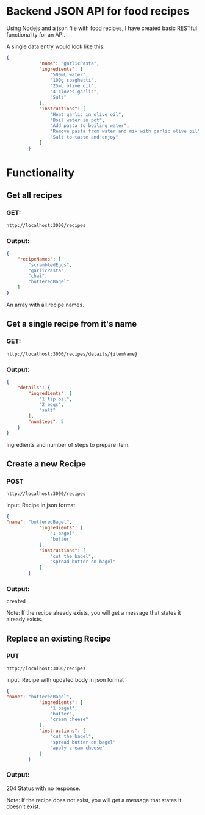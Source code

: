 # Backend JSON API for food recipes
Using Nodejs and a json file with food recipes, I have created basic RESTful functionality for an API.

A single data entry would look like this:
```json
{
            "name": "garlicPasta",
            "ingredients": [
                "500mL water",
                "100g spaghetti",
                "25mL olive oil",
                "4 cloves garlic",
                "Salt"
            ],
            "instructions": [
                "Heat garlic in olive oil",
                "Boil water in pot",
                "Add pasta to boiling water",
                "Remove pasta from water and mix with garlic olive oil",
                "Salt to taste and enjoy"
            ]
        }
```

# Functionality

## Get all recipes
### GET:

```
http://localhost:3000/recipes
```
### Output:

```json
{
    "recipeNames": [
        "scrambledEggs",
        "garlicPasta",
        "chai",
        "butteredBagel"
    ]
}
```
An array with all recipe names.

## Get a single recipe from it's name
### GET:

```
http://localhost:3000/recipes/details/{itemName}
```
### Output:

```json
{
    "details": {
        "ingredients": [
            "1 tsp oil",
            "2 eggs",
            "salt"
        ],
        "numSteps": 5
    }
}
```
Ingredients and number of steps to prepare item.

## Create a new Recipe
### POST

```
http://localhost:3000/recipes
```
input: Recipe in json format
```json
{
"name": "butteredBagel",
            "ingredients": [
                "1 bagel",
                "butter"
            ],
            "instructions": [
                "cut the bagel",
                "spread butter on bagel"
            ]
        }
```
### Output:

```
created
```
Note: If the recipe already exists, you will get a message that states it already exists.

## Replace an existing Recipe
### PUT

```
http://localhost:3000/recipes
```
input: Recipe with updated body in json format

```json
{
"name": "butteredBagel",
            "ingredients": [
                "1 bagel",
                "butter",
                "cream cheese"
            ],
            "instructions": [
                "cut the bagel",
                "spread butter on bagel"
                "apply cream cheese"
            ]
        }
```
### Output:

204 Status with no response.

Note: If the recipe does not exist, you will get a message that states it doesn't exist.